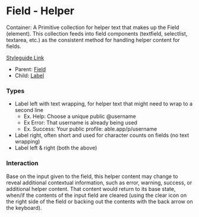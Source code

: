 # Field - Helper

Container: A Primitive collection for helper text that makes up the Field (element). This collection feeds into field components (textfield, selectlist, textarea, etc.) as the consistent method for handling helper content for fields.

[Styleguide Link](https://zpl.io/2vD1X45)

- Parent: [Field](https://github.com/able-app/docs/blob/78b7d0a469492d69eba8f33ae838468642242f52/controls/%CE%B5%20elements/field/field.md)
- Child: [Label](https://github.com/able-app/docs/blob/78b7d0a469492d69eba8f33ae838468642242f52/controls/%CE%B5%20elements/label.md)

### Types

- Label left with text wrapping, for helper text that might need to wrap to a second line
  - Ex. Help: Choose a unique public @username
  - Ex Error: That username is already being used
  - Ex. Success: Your public profile: able.app/p/username
- Label right, often short and used for character counts on fields (no text wrapping)
- Label left & right (both the above)

### Interaction

Base on the input given to the field, this helper content may change to reveal additional contextual information, such as error, warning, success, or additional helper content. That content would return to its base state, when/if the contents of the input field are cleared (using the clear icon on the right side of the field or backing out the contents with the back arrow on the keyboard).

